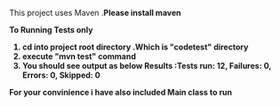 
 This project uses Maven .<b>Please install maven <b>

To Running Tests only
  1. cd into project root directory .Which is "codetest" directory
  2. execute "mvn test" command
  3. You should see output as below 
          Results :Tests run: 12, Failures: 0, Errors: 0, Skipped: 0
          
 For your convinience i have also included Main class to run
 
  
